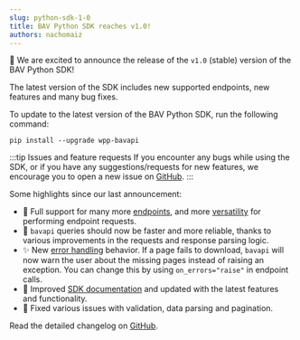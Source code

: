 ```yaml
---
slug: python-sdk-1-0
title: BAV Python SDK reaches v1.0!
authors: nachomaiz
---
```


:tada: We are excited to announce the release of the `v1.0` (stable) version of the BAV Python SDK!

The latest version of the SDK includes new supported endpoints, new features and many bug fixes.

To update to the latest version of the BAV Python SDK, run the following command:

```shell
pip install --upgrade wpp-bavapi
```

:::tip Issues and feature requests
If you encounter any bugs while using the SDK, or if you have any suggestions/requests for new features, we encourage you to open a new issue on [GitHub](https://github.com/wppbav/bavapi-sdk-python/issues/new/choose).
:::

Some highlights since our last announcement:

- :tada: Full support for many more [endpoints](../docs/2.x/developer-tools/python/endpoints), and more [versatility](../docs/2.x/developer-tools/python/basic-usage#using-query-objects) for performing endpoint requests.
- :rocket: `bavapi` queries should now be faster and more reliable, thanks to various improvements in the requests and response parsing logic.
- :sparkles: New [error handling](../docs/2.x/developer-tools/python/basic-usage#error-handling) behavior. If a page fails to download, `bavapi` will now warn the user about the missing pages instead of raising an exception. You can change this by using `on_errors="raise"` in endpoint calls.
- :notebook: Improved [SDK documentation](../docs/2.x/developer-tools/python) and updated with the latest features and functionality.
- :bug: Fixed various issues with validation, data parsing and pagination.

Read the detailed changelog on [GitHub](https://github.com/wppbav/bavapi-sdk-python/releases).

